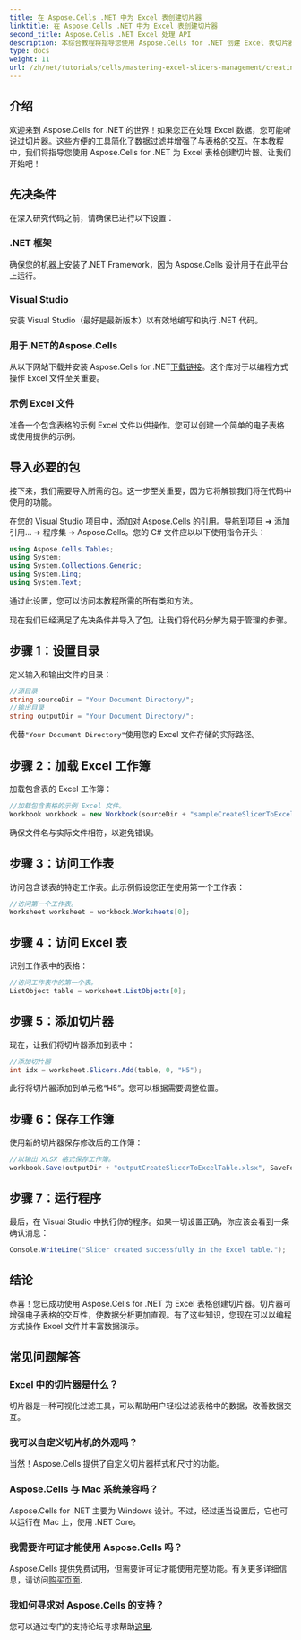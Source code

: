 ```yaml
---
title: 在 Aspose.Cells .NET 中为 Excel 表创建切片器
linktitle: 在 Aspose.Cells .NET 中为 Excel 表创建切片器
second_title: Aspose.Cells .NET Excel 处理 API
description: 本综合教程将指导您使用 Aspose.Cells for .NET 创建 Excel 表切片器的过程。了解如何设置环境、加载 Excel 工作簿以及添加交互式切片器以增强您的数据分析能力。
type: docs
weight: 11
url: /zh/net/tutorials/cells/mastering-excel-slicers-management/creating-slicer-for-excel-table/
---
```

## 介绍

欢迎来到 Aspose.Cells for .NET 的世界！如果您正在处理 Excel 数据，您可能听说过切片器。这些方便的工具简化了数据过滤并增强了与表格的交互。在本教程中，我们将指导您使用 Aspose.Cells for .NET 为 Excel 表格创建切片器。让我们开始吧！

## 先决条件

在深入研究代码之前，请确保已进行以下设置：

### .NET 框架
确保您的机器上安装了.NET Framework，因为 Aspose.Cells 设计用于在此平台上运行。

### Visual Studio
安装 Visual Studio（最好是最新版本）以有效地编写和执行 .NET 代码。

### 用于.NET的Aspose.Cells
从以下网站下载并安装 Aspose.Cells for .NET[下载链接](https://releases.aspose.com/cells/net/)。这个库对于以编程方式操作 Excel 文件至关重要。

### 示例 Excel 文件
准备一个包含表格的示例 Excel 文件以供操作。您可以创建一个简单的电子表格或使用提供的示例。

## 导入必要的包

接下来，我们需要导入所需的包。这一步至关重要，因为它将解锁我们将在代码中使用的功能。

在您的 Visual Studio 项目中，添加对 Aspose.Cells 的引用。导航到项目 ➔ 添加引用... ➔ 程序集 ➔ Aspose.Cells。您的 C# 文件应以以下使用指令开头：

```csharp
using Aspose.Cells.Tables;
using System;
using System.Collections.Generic;
using System.Linq;
using System.Text;
```

通过此设置，您可以访问本教程所需的所有类和方法。

现在我们已经满足了先决条件并导入了包，让我们将代码分解为易于管理的步骤。

## 步骤 1：设置目录

定义输入和输出文件的目录：

```csharp
//源目录
string sourceDir = "Your Document Directory/";
//输出目录
string outputDir = "Your Document Directory/";
```

代替`"Your Document Directory"`使用您的 Excel 文件存储的实际路径。

## 步骤 2：加载 Excel 工作簿

加载包含表的 Excel 工作簿：

```csharp
//加载包含表格的示例 Excel 文件。
Workbook workbook = new Workbook(sourceDir + "sampleCreateSlicerToExcelTable.xlsx");
```

确保文件名与实际文件相符，以避免错误。

## 步骤 3：访问工作表

访问包含该表的特定工作表。此示例假设您正在使用第一个工作表：

```csharp
//访问第一个工作表。
Worksheet worksheet = workbook.Worksheets[0];
```

## 步骤 4：访问 Excel 表

识别工作表中的表格：

```csharp
//访问工作表中的第一个表。
ListObject table = worksheet.ListObjects[0];
```

## 步骤 5：添加切片器

现在，让我们将切片器添加到表中：

```csharp
//添加切片器
int idx = worksheet.Slicers.Add(table, 0, "H5");
```

此行将切片器添加到单元格“H5”。您可以根据需要调整位置。

## 步骤 6：保存工作簿

使用新的切片器保存修改后的工作簿：

```csharp
//以输出 XLSX 格式保存工作簿。
workbook.Save(outputDir + "outputCreateSlicerToExcelTable.xlsx", SaveFormat.Xlsx);
```

## 步骤 7：运行程序

最后，在 Visual Studio 中执行你的程序。如果一切设置正确，你应该会看到一条确认消息：

```csharp
Console.WriteLine("Slicer created successfully in the Excel table.");
```

## 结论

恭喜！您已成功使用 Aspose.Cells for .NET 为 Excel 表格创建切片器。切片器可增强电子表格的交互性，使数据分析更加直观。有了这些知识，您现在可以以编程方式操作 Excel 文件并丰富数据演示。

## 常见问题解答

### Excel 中的切片器是什么？
切片器是一种可视化过滤工具，可以帮助用户轻松过滤表格中的数据，改善数据交互。

### 我可以自定义切片机的外观吗？
当然！Aspose.Cells 提供了自定义切片器样式和尺寸的功能。

### Aspose.Cells 与 Mac 系统兼容吗？
Aspose.Cells for .NET 主要为 Windows 设计。不过，经过适当设置后，它也可以运行在 Mac 上，使用 .NET Core。

### 我需要许可证才能使用 Aspose.Cells 吗？
 Aspose.Cells 提供免费试用，但需要许可证才能使用完整功能。有关更多详细信息，请访问[购买页面](https://purchase.aspose.com/buy).

### 我如何寻求对 Aspose.Cells 的支持？
您可以通过专门的支持论坛寻求帮助[这里](https://forum.aspose.com/c/cells/9).